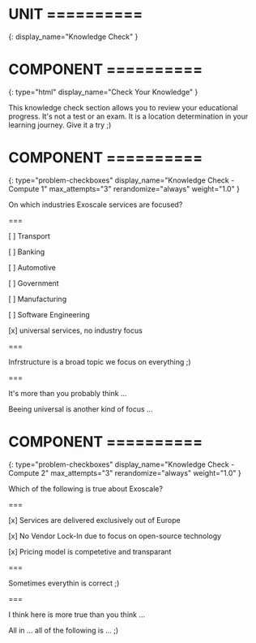 # UNIT ==========
{:
  display_name="Knowledge Check"
}


# COMPONENT ==========
{:
  type="html"
  display_name="Check Your Knowledge"
}

This knowledge check section allows you to review your educational progress. It's not a test or an exam. It is a location determination in your learning journey. Give it a try ;)


# COMPONENT ==========
{:
    type="problem-checkboxes"
    display_name="Knowledge Check - Compute 1"
    max_attempts="3"
    rerandomize="always"
    weight="1.0"
}

On which industries Exoscale services are focused?

===

[ ] Transport

[ ] Banking

[ ] Automotive

[ ] Government

[ ] Manufacturing

[ ] Software Engineering

[x] universal services, no industry focus

===

Infrstructure is a broad topic we focus on everything ;)

===

It's more than you probably think ...

Beeing universal is another kind of focus ...


# COMPONENT ==========
{:
    type="problem-checkboxes"
    display_name="Knowledge Check - Compute 2"
    max_attempts="3"
    rerandomize="always"
    weight="1.0"
}

Which of the following is true about Exoscale?

===

[x] Services are delivered exclusively out of Europe 

[x] No Vendor Lock-In due to focus on open-source technology

[x] Pricing model is competetive and transparant

===

Sometimes everythin is correct ;)

===

I think here is more true than you think ...

All in ... all of the following is ... ;)
